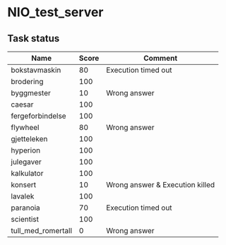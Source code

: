 # NIO_test_server
## Task status
| Name | Score | Comment |
|------|-------|---------|
| bokstavmaskin | 80 | Execution timed out |
| brodering  | 100 | |
| byggmester | 10  | Wrong answer |
| caesar     | 100 | |
| fergeforbindelse | 100 | |
| flywheel   | 80  | Wrong answer |
| gjetteleken | 100 | |
| hyperion    | 100 | |
| julegaver   | 100 | |
| kalkulator  | 100 | |
| konsert     | 10  | Wrong answer & Execution killed |
| lavalek     | 100 | |
| paranoia    | 70  | Execution timed out |
| scientist   | 100 | |
| tull_med_romertall | 0 | Wrong answer |
